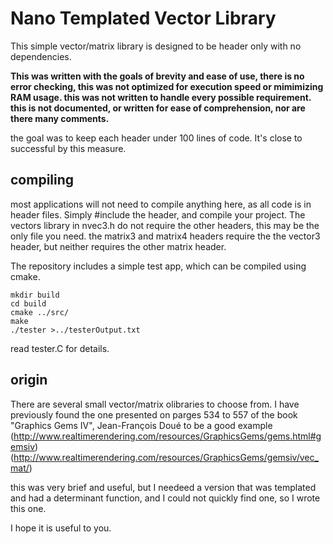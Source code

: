 # Nano Templated Vector Library

This simple vector/matrix library is designed to be header only with no dependencies.

**This was written with the goals of brevity and ease of use, there is no error checking, this was not optimized for execution speed or mimimizing RAM usage. this was not written to handle every possible requirement. this is not documented, or written for ease of comprehension, nor are there many comments.**

the goal was to keep each header under 100 lines of code. It's close to successful by this measure.

## compiling
most applications will not need to compile anything here, as all code is in header files. Simply #include the header, and compile your project.
The vectors library in nvec3.h do not require the other headers, this may be the only file you need.
the matrix3 and matrix4 headers require the the vector3 header, but neither requires the other matrix header.

The repository includes a simple test app, which can be compiled using cmake.

```
mkdir build
cd build
cmake ../src/
make
./tester >../testerOutput.txt
```
read tester.C for details.


## origin
There are several small vector/matrix olibraries to choose from. I have previously found the one presented on parges 534 to 557 of the book "Graphics Gems IV", Jean-François Doué to be a good example
(http://www.realtimerendering.com/resources/GraphicsGems/gems.html#gemsiv)
(http://www.realtimerendering.com/resources/GraphicsGems/gemsiv/vec_mat/)

this was very brief and useful, but I needeed a version that was templated and had a determinant function, and I could not quickly find one, so I wrote this one.

I hope it is useful to you.
